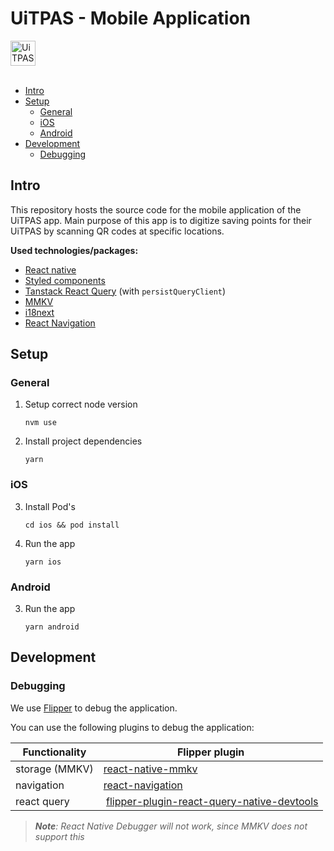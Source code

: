 # UiTPAS - Mobile Application

<img src="https://user-images.githubusercontent.com/4415097/199680673-a83a1e51-56d6-4ef5-bb11-999b37e12173.png" alt="UiTPAS logo" height="40" />
<br />
<br />

- [Intro](#intro)
- [Setup](#setup)
  - [General](#general)
  - [iOS](#ios)
  - [Android](#android)
- [Development](#development)
  - [Debugging](#debugging)

## Intro

This repository hosts the source code for the mobile application of the UiTPAS app. Main purpose of this app is to digitize saving points for their UiTPAS by scanning QR codes at specific locations.

**Used technologies/packages:**
- [React native](https://reactnative.dev/docs/getting-started)
- [Styled components](https://styled-components.com/)
- [Tanstack React Query](https://tanstack.com/query/v4/docs/) (with `persistQueryClient`)
- [MMKV](https://github.com/Tencent/MMKV)
- [i18next](https://react.i18next.com/)
- [React Navigation](https://reactnavigation.org/docs/getting-started)

## Setup

### General

1. Setup correct node version
    ```shell
    nvm use
    ```
2. Install project dependencies
    ```shell
    yarn
    ```

### iOS

3. Install Pod's
    ```shell
    cd ios && pod install
    ```
4. Run the app
    ```shell
    yarn ios
    ```
### Android

3. Run the app
    ```shell
    yarn android
    ```


## Development

### Debugging

We use [Flipper](https://fbflipper.com/) to debug the application.

You can use the following plugins to debug the application:

| Functionality | Flipper plugin |
|---|---|
| storage (MMKV) | [react-native-mmkv](https://github.com/mrousavy/react-native-mmkv) |
| navigation | [react-navigation](https://reactnavigation.org/docs/devtools/)
| react query | [flipper-plugin-react-query-native-devtools](https://github.com/bgaleotti/react-query-native-devtools) |

> _**Note**: React Native Debugger will not work, since MMKV does not support this_
